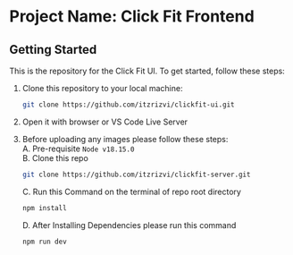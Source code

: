 # Project Name: Click Fit Frontend

## Getting Started

This is the repository for the Click Fit UI. To get started, follow these steps:

1. Clone this repository to your local machine:

   ```bash
   git clone https://github.com/itzrizvi/clickfit-ui.git
   ```

2. Open it with browser or VS Code Live Server

3. Before uploading any images please follow these steps:<br>
   A. Pre-requisite `Node v18.15.0` <br>
   B. Clone this repo <br>
   ```bash
   git clone https://github.com/itzrizvi/clickfit-server.git
   ```
   C. Run this Command on the terminal of repo root directory <br>
   ```bash
   npm install
   ```
   D. After Installing Dependencies please run this command <br>
   ```bash
   npm run dev
   ```
